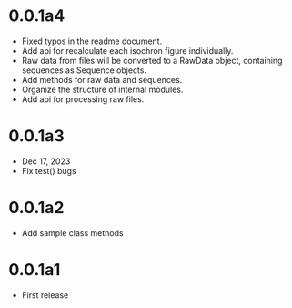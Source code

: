 # 0.0.1a4

* Fixed typos in the readme document.
* Add api for recalculate each isochron figure individually.
* Raw data from files will be converted to a RawData object, containing sequences as Sequence objects.
* Add methods for raw data and sequences.
* Organize the structure of internal modules.
* Add api for processing raw files.

# 0.0.1a3
* Dec 17, 2023
* Fix test() bugs

# 0.0.1a2

* Add sample class methods

# 0.0.1a1

* First release